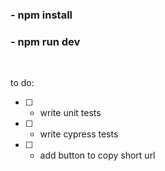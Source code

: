 ### - npm install

### - npm run dev


<br>

to do:

- [ ] - write unit tests
- [ ] - write cypress tests
- [ ] - add button to copy short url
